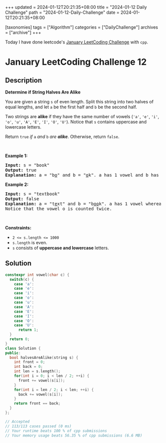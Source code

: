 +++
updated = 2024-01-12T20:21:35+08:00
title = "2024-01-12 Daily Challenge"
path = "2024-01-12-Daily-Challenge"
date = 2024-01-12T20:21:35+08:00

[taxonomies]
tags = ["Algorithm"]
categories = ["DailyChallenge"]
archives = ["archive"]
+++

Today I have done leetcode's [January LeetCoding Challenge](https://leetcode.com/problems/determine-if-string-halves-are-alike/) with `cpp`.

<!-- more -->

# January LeetCoding Challenge 12

## Description

**Determine if String Halves Are Alike**

<p>You are given a string <code>s</code> of even length. Split this string into two halves of equal lengths, and let <code>a</code> be the first half and <code>b</code> be the second half.</p>

<p>Two strings are <strong>alike</strong> if they have the same number of vowels (<code>&#39;a&#39;</code>, <code>&#39;e&#39;</code>, <code>&#39;i&#39;</code>, <code>&#39;o&#39;</code>, <code>&#39;u&#39;</code>, <code>&#39;A&#39;</code>, <code>&#39;E&#39;</code>, <code>&#39;I&#39;</code>, <code>&#39;O&#39;</code>, <code>&#39;U&#39;</code>). Notice that <code>s</code> contains uppercase and lowercase letters.</p>

<p>Return <code>true</code><em> if </em><code>a</code><em> and </em><code>b</code><em> are <strong>alike</strong></em>. Otherwise, return <code>false</code>.</p>

<p>&nbsp;</p>
<p><strong class="example">Example 1:</strong></p>

<pre>
<strong>Input:</strong> s = &quot;book&quot;
<strong>Output:</strong> true
<strong>Explanation:</strong> a = &quot;b<u>o</u>&quot; and b = &quot;<u>o</u>k&quot;. a has 1 vowel and b has 1 vowel. Therefore, they are alike.
</pre>

<p><strong class="example">Example 2:</strong></p>

<pre>
<strong>Input:</strong> s = &quot;textbook&quot;
<strong>Output:</strong> false
<strong>Explanation:</strong> a = &quot;t<u>e</u>xt&quot; and b = &quot;b<u>oo</u>k&quot;. a has 1 vowel whereas b has 2. Therefore, they are not alike.
Notice that the vowel o is counted twice.
</pre>

<p>&nbsp;</p>
<p><strong>Constraints:</strong></p>

<ul>
	<li><code>2 &lt;= s.length &lt;= 1000</code></li>
	<li><code>s.length</code> is even.</li>
	<li><code>s</code> consists of <strong>uppercase and lowercase</strong> letters.</li>
</ul>


## Solution

``` cpp
constexpr int vowel(char c) {
  switch(c) {
    case 'a':
    case 'e':
    case 'i':
    case 'o':
    case 'u':
    case 'A':
    case 'E':
    case 'I':
    case 'O':
    case 'U':
      return 1;
  }
  return 0;
}
class Solution {
public:
  bool halvesAreAlike(string s) {
    int front = 0;
    int back = 0;
    int len = s.length();
    for(int i = 0; i < len / 2; ++i) {
      front += vowel(s[i]);
    }
    for(int i = len / 2; i < len; ++i) {
      back += vowel(s[i]);
    }
    return front == back;
  }
};

// Accepted
// 113/113 cases passed (0 ms)
// Your runtime beats 100 % of cpp submissions
// Your memory usage beats 56.35 % of cpp submissions (6.6 MB)

```
